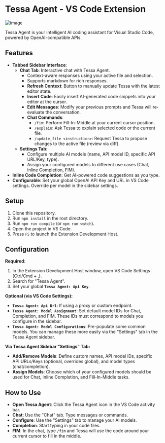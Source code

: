 # Tessa Agent - VS Code Extension

![image](https://github.com/user-attachments/assets/da4665f3-af40-4d71-84c3-17a0773b5474)


Tessa Agent is your intelligent AI coding assistant for Visual Studio Code, powered by OpenAI-compatible APIs.

## Features

-   **Tabbed Sidebar Interface**:
    -   **Chat Tab**: Interactive chat with Tessa Agent.
        -   Context-aware responses using your active file and selection.
        -   Supports markdown for rich responses.
        -   **Refresh Context**: Button to manually update Tessa with the latest editor state.
        -   **Insert Code**: Easily insert AI-generated code snippets into your editor at the cursor.
        -   **Edit Messages**: Modify your previous prompts and Tessa will re-evaluate the conversation.
        -   **Chat Commands**:
            -   `/fim`: Perform Fill-In-Middle at your current cursor position.
            -   `/explain`: Ask Tessa to explain selected code or the current file.
            -   `/update_file <instruction>`: Request Tessa to propose changes to the active file (review via diff).
    -   **Settings Tab**:
        -   Configure multiple AI models (name, API model ID, specific API URL/Key, type).
        -   Assign your configured models to different use cases (Chat, Inline Completion, FIM).
-   **Inline Code Completion**: Get AI-powered code suggestions as you type.
-   **Configurable**: Set your global OpenAI API Key and URL in VS Code settings. Override per model in the sidebar settings.

## Setup

1.  Clone this repository.
2.  Run `npm install` in the root directory.
3.  Run `npm run compile` (or `npm run watch`).
4.  Open the project in VS Code.
5.  Press `F5` to launch the Extension Development Host.

## Configuration

**Required:**

1.  In the Extension Development Host window, open VS Code Settings (Ctrl/Cmd + ,).
2.  Search for "Tessa Agent".
3.  Set your global **`Tessa Agent: Api Key`**.

**Optional (via VS Code Settings):**

-   **`Tessa Agent: Api Url`**: If using a proxy or custom endpoint.
-   **`Tessa Agent: Model Assignment`**: Set default model IDs for Chat, Completion, and FIM. These IDs must correspond to models you configure in the sidebar.
-   **`Tessa Agent: Model Configurations`**: Pre-populate some common models. You can manage these more easily via the "Settings" tab in the Tessa Agent sidebar.

**Via Tessa Agent Sidebar "Settings" Tab:**

-   **Add/Remove Models**: Define custom names, API model IDs, specific API URLs/Keys (optional, overrides global), and model types (chat/completion).
-   **Assign Models**: Choose which of your configured models should be used for Chat, Inline Completion, and Fill-In-Middle tasks.

## How to Use

-   **Open Tessa Agent**: Click the Tessa Agent icon in the VS Code activity bar.
-   **Chat**: Use the "Chat" tab. Type messages or commands.
-   **Configure**: Use the "Settings" tab to manage your AI models.
-   **Completion**: Start typing in your code files.
-   **FIM**: In the chat, type `/fim` and Tessa will use the code around your current cursor to fill in the middle.


<!-- add a button to refresh context (starts a new chat)
when you talk to the ai it should use the context of the file you are currently in + the surrounding code to your cursor
when the ai generates code you should be able to click copy on that code box and copy the contents to your clipboard.
fill in the middle should be launched from a command as such / in the chat instead of how it is currently. all commands should show up when i hit / -->
